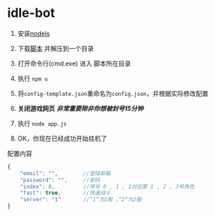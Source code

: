 idle-bot
========

1. 安装[nodejs](http://nodejs.org/download/)

2. 下载[脚本](https://github.com/Muscipular/idle-bot/archive/master.zip) 并解压到一个目录

3. 打开命令行(cmd.exe) 进入 脚本所在目录

4. 执行 ```npm u```

5. 将```config-template.json```重命名为```config.json```，并根据实际修改配置

6. **关闭游戏网页** ***非常重要除非你想被封号15分钟***

6. 执行 ```node app.js```

7. OK，你现在已经成功开始挂机了

配置内容
```javascript
{
    "email": "",        //登陆邮箱
    "password": "",     //密码
    "index": 0,         //序号 0 , 1 , 2对应第 1 , 2 , 3号角色
    "fast": true,       //快速战斗
    "server": "1"       //”1“为1服 ，”2“为2服
}
```

